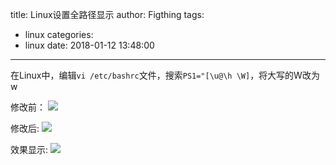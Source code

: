 title: Linux设置全路径显示
author: Figthing
tags:
  - linux
categories:
  - linux
date: 2018-01-12 13:48:00
---
在Linux中，编辑`vi /etc/bashrc`文件，搜索`PS1="[\u@\h \W]`，将大写的W改为w

> 
修改前：
![](http://zhouqi-blog.oss-cn-shenzhen.aliyuncs.com/img/linux/7.png)

> 
修改后:
![](http://zhouqi-blog.oss-cn-shenzhen.aliyuncs.com/img/linux/6.png)

> 
效果显示:
![](http://zhouqi-blog.oss-cn-shenzhen.aliyuncs.com/img/linux/8.png)